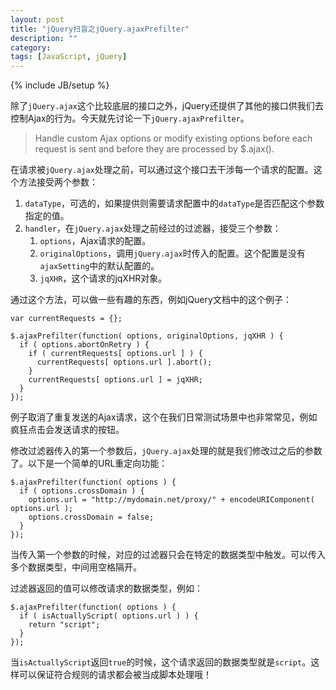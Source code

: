 ```yaml
---
layout: post
title: "jQuery扫盲之jQuery.ajaxPrefilter"
description: ""
category: 
tags: [JavaScript, jQuery]
---
```

{% include JB/setup %}

除了`jQuery.ajax`这个比较底层的接口之外，jQuery还提供了其他的接口供我们去控制Ajax的行为。今天就先讨论一下`jQuery.ajaxPrefilter`。

> Handle custom Ajax options or modify existing options before each request is sent and before they are processed by $.ajax().

在请求被`jQuery.ajax`处理之前，可以通过这个接口去干涉每一个请求的配置。这个方法接受两个参数：

1. `dataType`，可选的，如果提供则需要请求配置中的`dataType`是否匹配这个参数指定的值。
2. `handler`，在`jQuery.ajax`处理之前经过的过滤器，接受三个参数：
    1. `options`，Ajax请求的配置。
    2. `originalOptions`，调用`jQuery.ajax`时传入的配置。这个配置是没有`ajaxSetting`中的默认配置的。
    3. `jqXHR`，这个请求的jqXHR对象。

通过这个方法，可以做一些有趣的东西，例如jQuery文档中的这个例子：

    var currentRequests = {};
 
    $.ajaxPrefilter(function( options, originalOptions, jqXHR ) {
      if ( options.abortOnRetry ) {
        if ( currentRequests[ options.url ] ) {
          currentRequests[ options.url ].abort();
        }
        currentRequests[ options.url ] = jqXHR;
      }
    });

例子取消了重复发送的Ajax请求，这个在我们日常测试场景中也非常常见，例如疯狂点击会发送请求的按钮。

修改过滤器传入的第一个参数后，`jQuery.ajax`处理的就是我们修改过之后的参数了。以下是一个简单的URL重定向功能：

    $.ajaxPrefilter(function( options ) {
      if ( options.crossDomain ) {
        options.url = "http://mydomain.net/proxy/" + encodeURIComponent( options.url );
        options.crossDomain = false;
      }
    });

当传入第一个参数的时候，对应的过滤器只会在特定的数据类型中触发。可以传入多个数据类型，中间用空格隔开。

过滤器返回的值可以修改请求的数据类型，例如：

    $.ajaxPrefilter(function( options ) {
      if ( isActuallyScript( options.url ) ) {
        return "script";
      }
    });

当`isActuallyScript`返回`true`的时候，这个请求返回的数据类型就是`script`。这样可以保证符合规则的请求都会被当成脚本处理哦！
